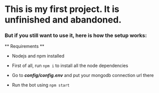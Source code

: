 # This is my first project. It is unfinished and abandoned.

### But if you still want to use it, here is how the setup works: ###

** Requirements **
- Nodejs and npm installed

- First of all, run ```npm i``` to install all the node dependencies
- Go to ***config/config.env*** and put your mongodb connection url there
-  Run the bot using ```npm start```

